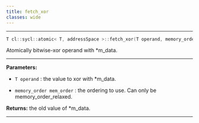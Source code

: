 ```yaml
---
title: fetch_xor
classes: wide
---
```



---

```cpp
T cl::sycl::atomic< T, addressSpace >::fetch_xor(T operand, memory_order mem_order=memory_order::relaxed)
```


Atomically bitwise-xor operand with *m_data. 


---
**Parameters:**

 - `T operand`
: the value to xor with *m_data. 

 - `memory_order mem_order`
: the ordering to use. Can only be memory_order_relaxed. 

**Returns:** the old value of *m_data. 

---
